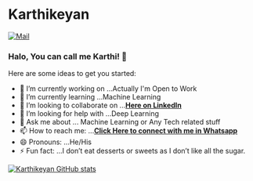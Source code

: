 # Karthikeyan

[![Mail](https://img.shields.io/badge/-info@karthiavenger45@gmail.com-gray?style=flat-square&logo=gmail&logoColor=red&link=)](mailto:info@karthiavenger45.org)


### Halo, You can call me Karthi! 👋


Here are some ideas to get you started:

- 🔭 I’m currently working on ...Actually I'm Open to Work
- 🌱 I’m currently learning ...Machine Learning
- 👯 I’m looking to collaborate on ...[**Here on LinkedIn**](https://www.linkedin.com/in/karthikeyan-r-60324b194/)
- 🤔 I’m looking for help with ...Deep Learning
- 💬 Ask me about ... Machine Learning or Any Tech related stuff
- 📫 How to reach me: ...[**Click Here to connect with me in Whatsapp**](https://wa.me/%3C+918667013433%3E)
- 😄 Pronouns: ...He/His
- ⚡ Fun fact: ...I don’t eat desserts or sweets as I don’t like all the sugar.

[![Karthikeyan GitHub stats](https://github-readme-stats.vercel.app/api?username=karthiavenger45)](https://github.com/karthiavenger45/github-readme-stats)


